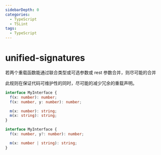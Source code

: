 ```yaml
---
sidebarDepth: 0
categories:
  - TypeScript
  - TSLint
tags:
  - TypeScript
---
```


# unified-signatures

若两个重载函数能通过联合类型或可选参数或 rest 参数合并，则尽可能的合并

<Badge text="TSOnly" type="warn" vertical="middle" />

此规则在保证代码可维护性的同时，尽可能的减少冗余的重载声明。

<div class="code-style bad">

```ts
interface MyInterface {
  f(x: number): number;
  f(x: number, y: number): number;

  m(x: number): string;
  m(x: string): string;
}
```

</div>
<div class="code-style good">

```ts
interface MyInterface {
  f(x: number, y?: number): number;

  m(x: number | string): string;
}
```

</div>
